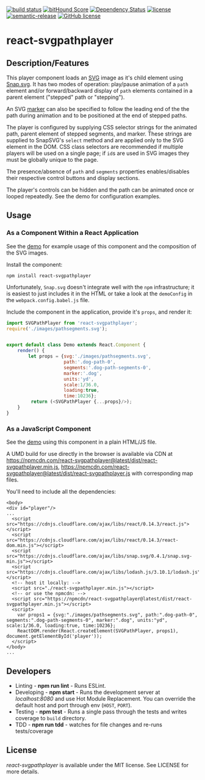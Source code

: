 [![build status](https://secure.travis-ci.org/saschwarz/react-svgpathplayer.svg?style=flat-square)](http://travis-ci.org/saschwarz/react-svgpathplayer) [![bitHound Score](https://www.bithound.io/github/saschwarz/react-svgpathplayer/badges/score.svg?style=flat-square)](https://www.bithound.io/github/saschwarz/react-svgpathplayer) [![Dependency Status](https://david-dm.org/saschwarz/react-svgpathplayer.svg?style=flat-square)](https://david-dm.org/saschwarz/react-svgpathplayer) [![license](https://img.shields.io/npm/v/react-svgpathplayer.svg?style=flat-square)](https://www.npmjs.com/package/react-svgpathplayer) [![semantic-release](https://img.shields.io/badge/%20%20%F0%9F%93%A6%F0%9F%9A%80-semantic--release-e10079.svg?style=flat-square)](https://github.com/semantic-release/semantic-release) [![GitHub license](https://img.shields.io/github/license/mashape/apistatus.svg?style=flat-square)](https://github.com/saschwarz/react-svgpathplayer/blob/master/LICENSE)
# react-svgpathplayer

## Description/Features

This player component loads an [SVG](https://en.wikipedia.org/wiki/Scalable_Vector_Graphics) image as it's child element using [Snap.svg](http://snapsvg.io/). It has two modes of operation: play/pause animation of a `path` element and/or forward/backward display of `path` elements contained in a parent element ("stepped" path or "stepping").

An SVG [marker](http://www.w3.org/TR/SVG/painting.html#Markers) can also be specified to follow the leading end of the the path during animation and to be positioned at the end of stepped paths.

The player is configured by supplying CSS selector strings for the animated path, parent element of stepped segments, and marker. These strings are supplied to SnapSVG's `select` method and are applied only to the SVG element in the DOM. CSS class selectors are recommended if multiple players will be used on a single page; if `id`s are used in SVG images they must be globally unique to the page.

The presence/absence of `path` and `segments` properties enables/disables their respective control buttons and display sections.

The player's controls can be hidden and the path can be animated once or looped repeatedly. See the demo for configuration examples.

## Usage

### As a Component Within a React Application

See the [demo](http://saschwarz.github.io/react-svgpathplayer/) for example usage of this component and the composition of the SVG images.

Install the component:

```
npm install react-svgpathplayer
```

Unfortunately, `Snap.svg` doesn't integrate well with the `npm` infrastructure; it is easiest to just includes it in the HTML or take a look at the `demoConfig` in the `webpack.config.babel.js` file.

Include the component in the application, provide it's `props`, and render it:

```javascript
import SVGPathPlayer from 'react-svgpathplayer';
require('./images/pathsegments.svg');


export default class Demo extends React.Component {
    render() {
        let props = {svg:'./images/pathsegments.svg',
                     path:'.dog-path-0',
                     segments:'.dog-path-segments-0',
                     marker:'.dog',
                     units:'yd',
                     scale:1/36.0,
                     loading:true,
                     time:10236};
         return (<SVGPathPlayer {...props}/>);
    }
}

```

### As a JavaScript Component

See the [demo](http://saschwarz.github.io/react-svgpathplayer/script.html) using this component in a plain HTML/JS file.

A UMD build for use directly in the browser is available via CDN at https://npmcdn.com/react-svgpathplayer@latest/dist/react-svgpathplayer.min.js, https://npmcdn.com/react-svgpathplayer@latest/dist/react-svgpathplayer.js with corresponding map files.

You'll need to include all the dependencies:

```
<body>
<div id="player"/>
...
  <script src="https://cdnjs.cloudflare.com/ajax/libs/react/0.14.3/react.js"></script>
  <script src="https://cdnjs.cloudflare.com/ajax/libs/react/0.14.3/react-dom.min.js"></script>
  <script src="https://cdnjs.cloudflare.com/ajax/libs/snap.svg/0.4.1/snap.svg-min.js"></script>
  <script src="https://cdnjs.cloudflare.com/ajax/libs/lodash.js/3.10.1/lodash.js"></script>
  <!-- host it locally: -->
  <script src="./react-svgpathplayer.min.js"></script>
  <!-- or use the npmcdn: -->
  <script src="https://npmcdn/react-svgpathplayer@latest/dist/react-svgpathplayer.min.js"></script>
  <script>
    var props1 = {svg:"./images/pathsegments.svg", path:".dog-path-0", segments:".dog-path-segments-0", marker:".dog", units:"yd", scale:1/36.0, loading:true, time:10236};
    ReactDOM.render(React.createElement(SVGPathPlayer, props1), document.getElementById('player'));
  </script>
</body>
...
```

## Developers

* Linting - **npm run lint** - Runs ESLint.
* Developing - **npm start** - Runs the development server at *localhost:8080* and use Hot Module Replacement. You can override the default host and port through env (`HOST`, `PORT`).
* Testing - **npm test** - Runs a single pass through the tests and writes coverage to `build` directory.
* TDD - **npm run tdd** - watches for file changes and re-runs tests/coverage

## License

*react-svgpathplayer* is available under the MIT license. See LICENSE for more details.

